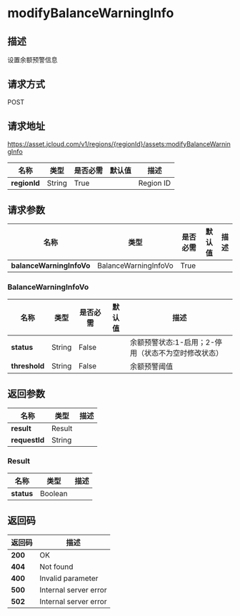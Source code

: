 # modifyBalanceWarningInfo


## 描述
设置余额预警信息

## 请求方式
POST

## 请求地址
https://asset.jcloud.com/v1/regions/{regionId}/assets:modifyBalanceWarningInfo

|名称|类型|是否必需|默认值|描述|
|---|---|---|---|---|
|**regionId**|String|True| |Region ID|

## 请求参数
|名称|类型|是否必需|默认值|描述|
|---|---|---|---|---|
|**balanceWarningInfoVo**|BalanceWarningInfoVo|True| | |

### BalanceWarningInfoVo
|名称|类型|是否必需|默认值|描述|
|---|---|---|---|---|
|**status**|String|False| |余额预警状态:1-启用；2-停用（状态不为空时修改状态）|
|**threshold**|String|False| |余额预警阈值|

## 返回参数
|名称|类型|描述|
|---|---|---|
|**result**|Result| |
|**requestId**|String| |

### Result
|名称|类型|描述|
|---|---|---|
|**status**|Boolean| |

## 返回码
|返回码|描述|
|---|---|
|**200**|OK|
|**404**|Not found|
|**400**|Invalid parameter|
|**500**|Internal server error|
|**502**|Internal server error|
